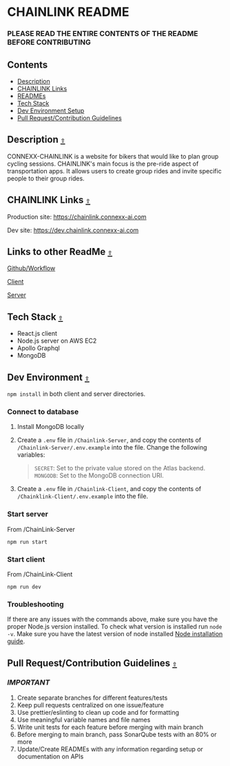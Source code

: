 # CHAINLINK README

### PLEASE READ THE ENTIRE CONTENTS OF THE README BEFORE CONTRIBUTING

<a id="contents"></a>

## Contents

- [Description](#description)
- [CHAINLINK Links](#chainlinklinks)
- [READMEs](#readmes)
- [Tech Stack](#techstack)
- [Dev Environment Setup](#devenvironment)
- [Pull Request/Contribution Guidelines](#guidelines)

<a id="description"></a>

## Description [`⇧`](#contents)

CONNEXX-CHAINLINK is a website for bikers that would like to plan group cycling sessions. CHAINLINK's main focus is the pre-ride aspect of transportation apps. It allows users to create group rides and invite specific people to their group rides.

<a id="chainlinklinks"></a>

## CHAINLINK Links [`⇧`](#contents)

Production site: https://chainlink.connexx-ai.com

Dev site: https://dev.chainlink.connexx-ai.com

<a id="readmes"></a>

## Links to other ReadMe [`⇧`](#contents)

[Github/Workflow](./.github/workflows/README.md)

[Client](./ChainLink-Client/README.md)

[Server](./ChainLink-Server/README.md)

<a id="techstack"></a>

## Tech Stack [`⇧`](#contents)

- React.js client
- Node.js server on AWS EC2
- Apollo Graphql
- MongoDB

<a id="devenvironment"></a>

## Dev Environment [`⇧`](#contents)

`npm install` in both client and server directories.

### Connect to database

1. Install MongoDB locally
2. Create a `.env` file in `/Chainlink-Server`, and copy the contents of `/Chainlink-Server/.env.example` into the file. Change the following variables:

   > `SECRET`: Set to the private value stored on the Atlas backend.  
   > `MONGODB`: Set to the MongoDB connection URI.

3. Create a `.env` file in `/Chainlink-Client`, and copy the contents of `/Chainklink-Client/.env.example` into the file.

### Start server

From /ChainLink-Server

`npm run start`

### Start client

From /ChainLink-Client

`npm run dev`

### Troubleshooting

If there are any issues with the commands above, make sure you have the proper Node.js version installed. To check what version is installed run `node -v`. Make sure you have the latest version of node installed [Node installation guide](https://nodejs.org/en/download/).

<a id="guidelines"></a>

## Pull Request/Contribution Guidelines [`⇧`](#contents)

### **_IMPORTANT_**

1. Create separate branches for different features/tests
2. Keep pull requests centralized on one issue/feature
3. Use prettier/eslinting to clean up code and for formatting
4. Use meaningful variable names and file names
5. Write unit tests for each feature before merging with main branch
6. Before merging to main branch, pass SonarQube tests with an 80% or more
7. Update/Create READMEs with any information regarding setup or documentation on APIs
